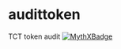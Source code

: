 # audittoken
TCT token audit
[![MythXBadge](https://badgen.net/https/api.mythx.io/v1/projects/7af512eb-91bb-4089-96c9-197dfdcb4f39/badge/data?cache=300&icon=https://raw.githubusercontent.com/ConsenSys/mythx-github-badge/main/logo_white.svg)](https://docs.mythx.io/dashboard/github-badges)
